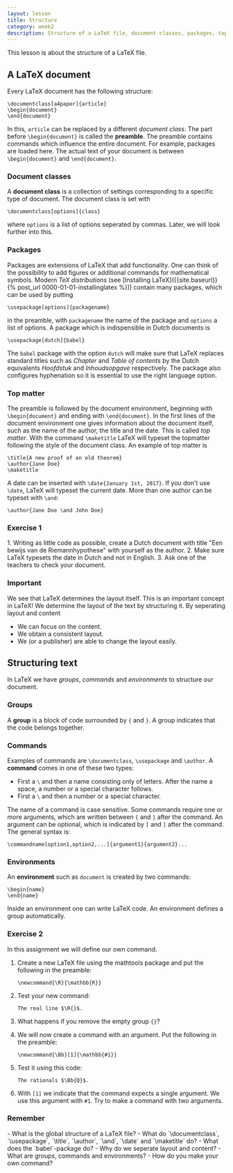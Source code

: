 ```yaml
---
layout: lesson
title: Structure
category: week2
description: Structure of a LaTeX file, document classes, packages, topmatter, groups, commands and environments.
---
```

This lesson is about the structure of a LaTeX file.

A LaTeX document
----------------

Every LaTeX document has the following structure:

<pre><code class='tex'>\documentclass[a4paper]{article}
\begin{document}
\end{document}
</code></pre>

In this, `article` can be replaced by a different *document class*. The
part before `\begin{document}` is called the **preamble**.
The preamble contains commands which influence the entire document. For
example, packages are loaded here. The actual text of your document is
between `\begin{document}` and `\end{document}`.

### Document classes

A **document class** is a collection of settings corresponding to a
specific type of document. The document class is set with

<pre><code class='tex'>\documentclass[options]{class}
</code></pre>

where `options` is a list of options seperated by commas. Later, we will
look further into this.

### Packages

Packages are extensions of LaTeX that add functionality. One can think
of the possibility to add figures or additional commands for
mathematical symbols. Modern *TeX distributions* (see [Installing
LaTeX]({{site.baseurl}}{% post_url 0000-01-01-installinglatex %}))
contain many packages, which can be used by putting

<pre><code class='tex'>\usepackage[options]{packagename}
</code></pre>

in the preamble, with `packagename` the name of the package and
`options` a list of options. A package which is indispensible in Dutch
documents is

<pre><code class='tex'>\usepackage[dutch]{babel}
</code></pre>

The `babel` package with the option `dutch` will make sure that LaTeX
replaces standard titles such as *Chapter* and *Table of contents* by
the Dutch equivalents *Hoofdstuk* and *Inhoudsopgave* respectively. The
package also configures hyphenation so it is essential to use the right
language option.

### Top matter

The preamble is followed by the document environment, beginning with
`\begin{document}` and ending with `\end{document}`. In the first lines
of the document environment one gives information about the document
itself, such as the name of the author, the title and the date. This is
called *top matter*. With the command `\maketitle` LaTeX will typeset
the topmatter following the style of the document class. An example of
top matter is

<pre><code class='tex'>\title{A new proof of an old theorem}
\author{Jane Doe}
\maketitle
</code></pre>
A date can be inserted with `\date{January 1st, 2017}`. If you don't use
`\date`, LaTeX will typeset the current date. More than one author can
be typeset with `\and`:

<pre><code class='tex'>\author{Jane Doe \and John Doe}
</code></pre>

<div class="panel panel-primary">
<h3 class="panel-heading panel-title"> Exercise 1 </h3>
<div class="panel-body">
1.  Writing as little code as possible, create a Dutch document with
    title "Een bewijs van de Riemannhypothese" with yourself as
    the author.
2.  Make sure LaTeX typesets the date in Dutch and not in English.
3.  Ask one of the teachers to check your document.

</div> </div>
<div class="panel panel-danger">
<h3 class="panel-heading panel-title"> Important </h3>
<div class="panel-body">
We see that LaTeX determines the layout itself. This is an important
concept in LaTeX! We determine the layout of the text by structuring it.
By seperating layout and content

-   We can focus on the content.
-   We obtain a consistent layout.
-   We (or a publisher) are able to change the layout easily.

</div> </div>

Structuring text
----------------

In LaTeX we have *groups*, *commands* and *environments* to structure
our document.

### Groups

A **group** is a block of code surrounded by `{` and `}`. A group
indicates that the code belongs together.

### Commands

Examples of commands are `\documentclass`, `\usepackage` and `\author`.
A **command** comes in one of these two types:

-   First a `\` and then a name consisting only of letters. After the
    name a space, a number or a special character follows.
-   First a `\` and then a number or a special character.

The name of a command is case sensitive. Some commands require one or
more arguments, which are written between `{` and `}` after the command.
An argument can be optional, which is indicated by `[` and `]` after the
command. The general syntax is:

<pre><code class='tex'>\commandname[option1,option2,...]{argument1}{argument2}...
</code></pre>

### Environments

An **environment** such as `document` is created by two commands:

<pre><code class='tex'>\begin{name}
\end{name}
</code></pre>

Inside an environment one can write LaTeX code. An environment defines a
group automatically.

<div class="panel panel-primary">
<h3 class="panel-heading panel-title"> Exercise 2 </h3>
<div class="panel-body">
In this assignment we will define our own command.

1.  Create a new LaTeX file using the mathtools package and put the
    following in the preamble:

	<pre><code class='tex'>\newcommand{\R}{\mathbb{R}}
	</code></pre>

2.  Test your new command:

	<pre><code class='tex'>The real line $\R{}$.
	</code></pre>

3.  What happens if you remove the empty group `{}`?

4.  We will now create a command with an argument. Put the following in
    the preamble:

	<pre><code class='tex'>\newcommand{\Bb}[1]{\mathbb{#1}}
	</code></pre>

5.  Test it using this code:

	<pre><code class='tex'>The rationals $\Bb{Q}$.
	</code></pre>

6.  With `[1]` we indicate that the command expects a single argument.
	We use this argument with `#1`. Try to make a command with two
	arguments.

</div> </div>
<div class="panel panel-success">
<h3 class="panel-heading panel-title"> Remember </h3>
<div class="panel-body">
-   What is the global structure of a LaTeX file?
-   What do `\documentclass`, `\usepackage`, `\title`, `\author`,
    `\and`, `\date` and `\maketitle` do?
-   What does the `babel`-package do?
-   Why do we seperate layout and content?
-   What are groups, commands and environments?
-   How do you make your own command?

</div> </div>
